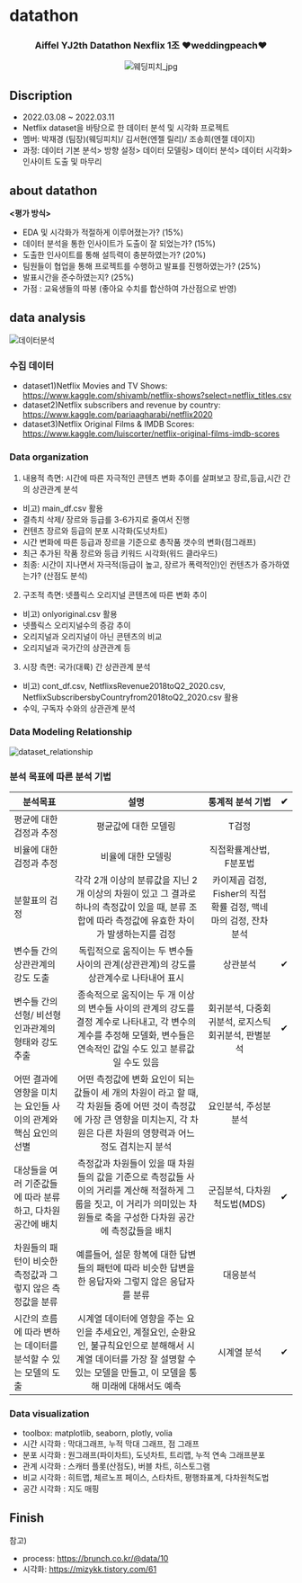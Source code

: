 # datathon

<h3 align="center"> Aiffel YJ2th Datathon Nexflix 1조 ❤weddingpeach❤ </h3>

<div align="center">
  
![웨딩피치_jpg](https://user-images.githubusercontent.com/87296126/157383247-227a90c5-f74a-47ce-af03-0d63541902cb.jpg)
 
</div>

## Discription
- 2022.03.08 ~ 2022.03.11
- Netflix dataset을 바탕으로 한 데이터 분석 및 시각화 프로젝트
- 멤버: 박재경 (팀장)(웨딩피치)/ 김서현(엔젤 릴리)/ 조송희(엔젤 데이지)
- 과정: 데이터 기본 분석> 방향 설정> 데이터 모델링> 데이터 분석> 데이터 시각화> 인사이트 도출 및 마무리

## about datathon
**<평가 방식>** 

- EDA 및 시각화가 적절하게 이루어졌는가? (15%)
- 데이터 분석을 통한 인사이트가 도출이 잘 되었는가? (15%)
- 도출한 인사이트를 통해 설득력이 충분하였는가? (20%)
- 팀원들이 협업을 통해 프로젝트를 수행하고 발표를 진행하였는가? (25%)
- 발표시간을 준수하였는지? (25%)
- 가점 : 교육생들의 따봉 (좋아요 수치를 합산하여 가산점으로 반영)

##  data analysis 

![데이터분석](https://user-images.githubusercontent.com/87296126/157386982-086507e9-5101-4daa-b271-6b8d5ef4d24e.jpg)

### 수집 데이터

- dataset1)Netflix Movies and TV Shows: https://www.kaggle.com/shivamb/netflix-shows?select=netflix_titles.csv
- dataset2)Netflix subscribers and revenue by country: https://www.kaggle.com/pariaagharabi/netflix2020
- dataset3)Netflix Original Films & IMDB Scores: https://www.kaggle.com/luiscorter/netflix-original-films-imdb-scores

### Data organization
1) 내용적 측면: 시간에 따른 자극적인 콘텐츠 변화 추이를 살펴보고 장르,등급,시간 간의 상관관계 분석
  - 비고) main_df.csv 활용
  - 결측치 삭제/ 장르와 등급를 3-6가지로 줄여서 진행
  - 컨텐츠 장르와 등급의 분포 시각화(도넛차트)
  - 시간 변화에 따른 등급과 장르을 기준으로 총작품 갯수의 변화(점그래프)
  - 최근 추가된 작품 장르와 등급 키워드 시각화(워드 클라우드)
  - 최종: 시간이 지나면서 자극적(등급이 높고, 장르가 폭력적인)인 컨텐츠가 증가하였는가? (산점도 분석)
  
2) 구조적 측면: 넷플릭스 오리지널 콘텐츠에 따른 변화 추이
  - 비고) onlyoriginal.csv 활용
  - 넷플릭스 오리지널수의 증감 추이
  - 오리지널과 오리지널이 아닌 콘텐츠의 비교
  - 오리지널과 국가간의 상관관계 등
  
3) 시장 측면: 국가(대륙) 간 상관관계 분석
  - 비고) cont_df.csv, NetflixsRevenue2018toQ2_2020.csv, NetflixSubscribersbyCountryfrom2018toQ2_2020.csv 활용
  - 수익, 구독자 수와의 상관관계 분석

### Data Modeling Relationship
![dataset_relationship](https://user-images.githubusercontent.com/87296126/157394791-27f7fc01-9b73-4240-977f-901113fa46e0.jpg)

### 분석 목표에 따른 분석 기법

| 분석목표 | 설명 | 통계적 분석 기법 | ✔
|---|:---:|:---:|:---:|
평균에 대한 검정과 추정 | 평균값에 대한 모델링 | T검정
비율에 대한 검정과 추정 | 비율에 대한 모델링 | 직접확률계산법, F분포법
분할표의 검정 | 각각 2개 이상의 분류값을 지닌 2개 이상의 차원이 있고 그 결과로 하나의 측정값이 있을 때, 분류 조합에 따라 측정값에 유효한 차이가 발생하는지를 검정 | 카이제곱 검정, Fisher의 직접 확률 검정, 맥네마의 검정, 잔차 분석
변수들 간의 상관관계의 강도 도출 | 독립적으로 움직이는 두 변수들 사이의 관계(상관관계)의 강도를 상관계수로 나타내어 표시 | 상관분석 | ✔
변수들 간의 선형/ 비선형 인과관계의 형태와 강도 추출 |종속적으로 움직이는 두 개 이상의 변수들 사이의 관계의 강도를 결정 계수로 나타내고, 각 변수의 계수를 추정해 모델화, 변수들은 연속적인 값일 수도 있고 분류값일 수도 있음 | 회귀분석, 다중회귀분석, 로지스틱 회귀분석, 판별분석 | ✔
어떤 결과에 영향을 미치는 요인들 사이의 관계와 핵심 요인의 선별 |어떤 측정값에 변화 요인이 되는 값들이 세 개의 차원이 라고 할 때, 각 차원들 중에 어떤 것이 측정값에 가장 큰 영향을 미치는지, 각 차원은 다른 차원의 영향력과 어느 정도 겹치는지 분석 | 요인분석, 주성분분석
대상들을 여러 기준값들에 따라 분류하고, 다차원 공간에 배치 | 측정값과 차원들이 있을 때 차원들의 값을 기준으로 측정값들 사이의 거리를 계산해 적절하게 그룹을 짓고, 이 거리가 의미있는 차원들로 축을 구성한 다차원 공간에 측정값들을 배치 | 군집분석, 다차원척도법(MDS) | ✔
차원들의 패턴이 비슷한 측정값과 그렇지 않은 측정값을 분류 | 예를들어, 설문 항복에 대한 답변들의 패턴에 따라 비슷한 답변을 한 응답자와 그렇지 않은 응답자를 분류 | 대응분석
시간의 흐름에 따라 변하는 데이터를 분석할 수 있는 모델의 도출 | 시계열 데이터에 영향을 주는 요인을 추세요인, 계절요인, 순환요인, 불규칙요인으로 분해해서 시계열 데이터를 가장 잘 설명할 수 있는 모델을 만들고, 이 모델을 통해 미래에 대해서도 예측 | 시계열 분석 | ✔

### Data visualization

- toolbox: matplotlib, seaborn, plotly, volia
- 시간 시각화 : 막대그래프, 누적 막대 그래프, 점 그래프
- 분포 시각화 : 원그래프(파이차트), 도넛차트, 트리맵, 누적 연속 그래프분포
- 관계 시각화 : 스캐터 플롯(산점도), 버블 차트, 히스토그램
- 비교 시각화 : 히트맵, 체르노프 페이스, 스타차트, 평행좌표계, 다차원척도법
- 공간 시각화 : 지도 매핑

## Finish

참고)
- process: https://brunch.co.kr/@data/10
- 시각화: https://mizykk.tistory.com/61
